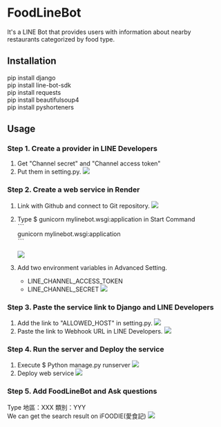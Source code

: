 # FoodLineBot
It's a LINE Bot that provides users with information about nearby restaurants categorized by food type.


## Installation
pip install django  
pip install line-bot-sdk   
pip install requests  
pip install beautifulsoup4    
pip install pyshorteners  


## Usage
### Step 1. Create a provider in LINE Developers 
1. Get "Channel secret" and "Channel access token"
2. Put them in setting.py. 
   ![](https://imgur.com/1Z1zYCS.png)

### Step 2. Create a web service in Render
1. Link with Github and connect to Git repository.
   ![](https://imgur.com/zM3jzMD.png)
2. Type $ gunicorn mylinebot.wsgi:application in Start Command  
   ˋˋˋ  
   gunicorn mylinebot.wsgi:application  
   ˋˋˋ  
   
   ![](https://imgur.com/d0QvEND.png)
4. Add two environment variables in Advanced Setting.  
   - LINE_CHANNEL_ACCESS_TOKEN  
   - LINE_CHANNEL_SECRET
   ![](https://imgur.com/e2ts7Jr.png)

### Step 3. Paste the service link to Django and LINE Developers
1. Add the link to "ALLOWED_HOST" in setting.py.
   ![](https://imgur.com/O3Y7zfm.png)
2. Paste the link to Webhook URL in LINE Developers.
   ![](https://imgur.com/PIMpXri.png)

### Step 4. Run the server and Deploy the service
1. Execute $ Python manage.py runserver
   ![](https://imgur.com/8JYEfgx.png)
2. Deploy web service
   ![](https://imgur.com/rnEJSsT.png)

### Step 5. Add FoodLineBot and Ask questions
Type 地區：XXX 類別：YYY  
We can get the search result on iFOODIE(愛食記)
![](https://imgur.com/xptC1M3.png)
